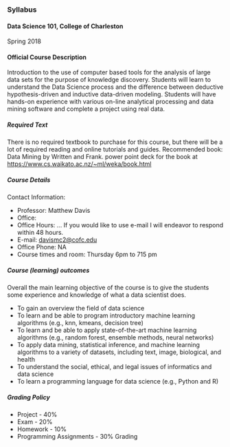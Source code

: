 ### Syllabus

#### Data Science 101, College of Charleston

Spring 2018

#### Official Course Description

Introduction to the use of computer based tools for the analysis of large data sets for the purpose of knowledge discovery. Students will learn to understand the Data Science process and the difference between deductive hypothesis-driven and inductive data-driven modeling. Students will have hands-on experience with various on-line analytical processing and data mining software and complete a project using real data.

##### Required Text

There is no required textbook to purchase for this course, but there will be a lot of required reading and online tutorials and guides. 
Recommended book: Data Mining by Written and Frank.
power point deck for the book at  https://www.cs.waikato.ac.nz/~ml/weka/book.html

##### Course Details

Contact Information:

*	Professor: Matthew Davis
*	Office: 
*	Office Hours: … If you would like to use e-mail I will endeavor to respond within 48 hours.
*	E-mail: davismc2@cofc.edu
*	Office Phone: NA
*	Course times and room: Thursday 6pm to 715 pm

##### Course (learning) outcomes

Overall the main learning objective of the course is to give the students some experience and knowledge of what a data scientist does.

*	To gain an overview the field of data science
*	To learn and be able to program introductory machine learning algorithms (e.g., knn, kmeans, decision tree)
*	To learn and be able to apply state-of-the-art machine learning algorithms (e.g., random forest, ensemble methods, neural networks)
*	To apply data mining, statistical inference, and machine learning algorithms to a variety of datasets, including text, image, biological, and health
*	To understand the social, ethical, and legal issues of informatics and data science
*	To learn a programming language for data science (e.g., Python and R)

##### Grading Policy

*	Project - 40%
*	Exam - 20%
*	Homework - 10%
*	Programming Assignments - 30%
Grading 
